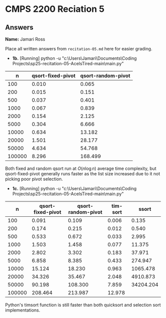 # CMPS 2200 Reciation 5
## Answers
**Name:** Jamari Ross

Place all written answers from `recitation-05.md` here for easier grading.







- **1b.**
[Running] python -u "c:\Users\Jamari\Documents\Coding Projects\sp25-recitation-05-AceIsTired-main\main.py"

|      n |   qsort-fixed-pivot |   qsort-random-pivot |
|--------|---------------------|----------------------|
|    100 |               0.010 |                0.065 |
|    200 |               0.015 |                0.151 |
|    500 |               0.037 |                0.401 |
|   1000 |               0.067 |                0.839 |
|   2000 |               0.154 |                2.125 |
|   5000 |               0.304 |                6.666 |
|  10000 |               0.634 |               13.182 |
|  20000 |               1.501 |               28.177 |
|  50000 |               4.634 |               54.768 |
| 100000 |               8.296 |              168.499 |

Both fixed and random qsort run at $O(n \log n)$ average time complexity, but qsort-fixed-pivot generally runs faster as the list size increased due to it not picking poor pivot selection.




- **1c.**
[Running] python -u "c:\Users\Jamari\Documents\Coding Projects\sp25-recitation-05-AceIsTired-main\main.py"

|      n |   qsort-fixed-pivot |   qsort-random-pivot |   tim-sort |     ssort |
|--------|---------------------|----------------------|------------|-----------|
|    100 |               0.091 |                0.109 |      0.006 |     0.135 |
|    200 |               0.174 |                0.215 |      0.012 |     0.540 |
|    500 |               0.533 |                0.672 |      0.033 |     2.995 |
|   1000 |               1.503 |                1.458 |      0.077 |    11.375 |
|   2000 |               2.802 |                3.302 |      0.183 |    37.971 |
|   5000 |               6.858 |                8.385 |      0.433 |   274.947 |
|  10000 |              15.124 |               18.230 |      0.963 |  1065.478 |
|  20000 |              34.326 |               35.467 |      2.048 |  4910.873 |
|  50000 |              90.198 |              108.300 |      7.859 | 34204.204 |
| 100000 |             208.464 |              213.987 |     12.978 |           |

Python's timsort function is still faster than both quicksort and selection sort implementations.